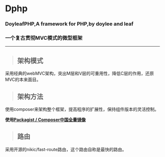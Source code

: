 # Dphp
### **DoyleafPHP,A framework for PHP,by doylee and leaf**
### **一个复古贯彻MVC模式的微型框架**
---
> ## 架构模式
采用经典的webMVC架构，突出M层和V层的可重用性，降低C层的作用，还原MVC的本来面目。
> ## 架构方法
使用composer来架构整个框架，提高程序的扩展性，保持组件版本的灵活控制。

**使用[Packagist / Composer中国全量镜像](https://packagist.phpcomposer.com)**
> ## 路由
采用开源的nikic/fast-route路由，这个路由自称是最快的路由。

